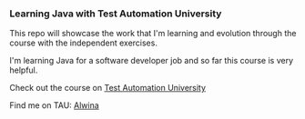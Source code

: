 ### Learning Java with Test Automation University

This repo will showcase the work that I'm learning and evolution through the course with the independent exercises.

I'm learning Java for a software developer job and so far this course is very helpful.

Check out the course on [Test Automation University](https://testautomationu.applitools.com/)

Find me on TAU: [Alwina](https://testautomationu.applitools.com/profile.html)
